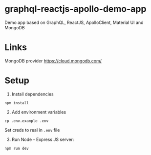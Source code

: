 # graphql-reactjs-apollo-demo-app

Demo app based on GraphQL, ReactJS, ApolloClient, Material UI and MongoDB

# Links

MongoDB provider https://cloud.mongodb.com/

# Setup

1) Install dependencies

```shell
npm install
```

2) Add environment variables

```shell
cp .env.example .env
```

Set creds to real in `.env` file

3) Run Node - Express JS server:

```shell
npm run dev
```
